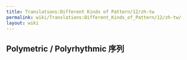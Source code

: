 ```yaml
---
title: Translations:Different Kinds of Pattern/12/zh-tw
permalink: wiki/Translations:Different_Kinds_of_Pattern/12/zh-tw/
layout: wiki
---
```


## Polymetric / Polyrhythmic 序列
